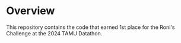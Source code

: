 # Overview
This repository contains the code that earned 1st place for the Roni's Challenge at the 2024 TAMU Datathon.

